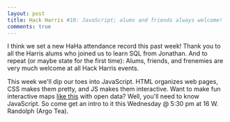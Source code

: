 ```yaml
---
layout: post
title: Hack Harris #10: JavaScript; alums and friends always welcome!
comments: true
---
```

I think we set a new HaHa attendance record this past week! Thank you to all the Harris alums who joined us to learn SQL from Jonathan. And to repeat (or maybe state for the first time): Alums, friends, and frenemies are very much welcome at all Hack Harris events. 

This week we'll dip our toes into JavaScript. HTML organizes web pages, CSS makes them pretty, and JS makes them interactive. Want to make fun interactive maps [like this](http://derekeder.com/searchable_map_template/) with open data? Well, you'll need to know JavaScript. So come get an intro to it this Wednesday @ 5:30 pm at 16 W. Randolph (Argo Tea). 
